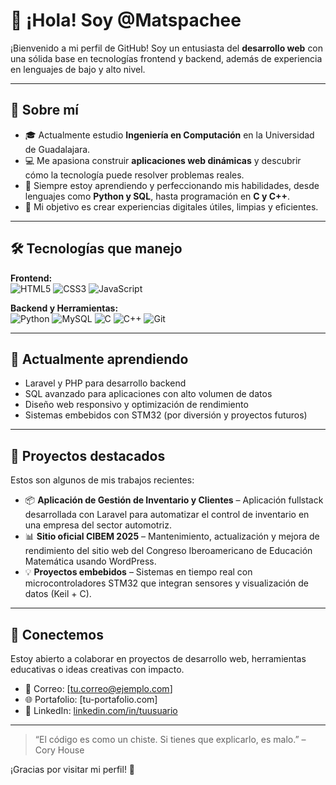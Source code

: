 # 👋 ¡Hola! Soy @Matspachee

¡Bienvenido a mi perfil de GitHub! Soy un entusiasta del **desarrollo web** con una sólida base en tecnologías frontend y backend, además de experiencia en lenguajes de bajo y alto nivel.

---

## 🚀 Sobre mí
- 🎓 Actualmente estudio **Ingeniería en Computación** en la Universidad de Guadalajara.
- 💻 Me apasiona construir **aplicaciones web dinámicas** y descubrir cómo la tecnología puede resolver problemas reales.
- 🧠 Siempre estoy aprendiendo y perfeccionando mis habilidades, desde lenguajes como **Python y SQL**, hasta programación en **C y C++**.
- 🎯 Mi objetivo es crear experiencias digitales útiles, limpias y eficientes.

---

## 🛠️ Tecnologías que manejo
**Frontend:**  
![HTML5](https://img.shields.io/badge/-HTML5-E34F26?style=flat&logo=html5&logoColor=white)
![CSS3](https://img.shields.io/badge/-CSS3-1572B6?style=flat&logo=css3)
![JavaScript](https://img.shields.io/badge/-JavaScript-F7DF1E?style=flat&logo=javascript&logoColor=black)

**Backend y Herramientas:**  
![Python](https://img.shields.io/badge/-Python-3776AB?style=flat&logo=python&logoColor=white)
![MySQL](https://img.shields.io/badge/-MySQL-4479A1?style=flat&logo=mysql&logoColor=white)
![C](https://img.shields.io/badge/-C-00599C?style=flat&logo=c)
![C++](https://img.shields.io/badge/-C++-00599C?style=flat&logo=c%2B%2B)
![Git](https://img.shields.io/badge/-Git-F05032?style=flat&logo=git&logoColor=white)

---

## 🌱 Actualmente aprendiendo
- Laravel y PHP para desarrollo backend
- SQL avanzado para aplicaciones con alto volumen de datos
- Diseño web responsivo y optimización de rendimiento
- Sistemas embebidos con STM32 (por diversión y proyectos futuros)

---

## 📌 Proyectos destacados
Estos son algunos de mis trabajos recientes:
- 📦 **Aplicación de Gestión de Inventario y Clientes** – Aplicación fullstack desarrollada con Laravel para automatizar el control de inventario en una empresa del sector automotriz.
- 📊 **Sitio oficial CIBEM 2025** – Mantenimiento, actualización y mejora de rendimiento del sitio web del Congreso Iberoamericano de Educación Matemática usando WordPress.
- 💡 **Proyectos embebidos** – Sistemas en tiempo real con microcontroladores STM32 que integran sensores y visualización de datos (Keil + C).

---

## 💬 Conectemos
Estoy abierto a colaborar en proyectos de desarrollo web, herramientas educativas o ideas creativas con impacto.

- 📧 Correo: [tu.correo@ejemplo.com]
- 🌐 Portafolio: [tu-portafolio.com]
- 🔗 LinkedIn: [linkedin.com/in/tuusuario](https://linkedin.com/in/tuusuario)

---

> “El código es como un chiste. Si tienes que explicarlo, es malo.” – Cory House

¡Gracias por visitar mi perfil! 🌟
